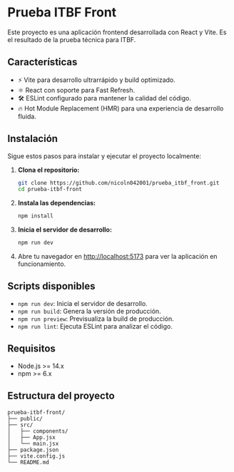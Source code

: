 # Prueba ITBF Front

Este proyecto es una aplicación frontend desarrollada con React y Vite. Es el resultado de la prueba técnica para ITBF.

## Características

- ⚡️ Vite para desarrollo ultrarrápido y build optimizado.
- ⚛️ React con soporte para Fast Refresh.
- 🛠️ ESLint configurado para mantener la calidad del código.
- 🔥 Hot Module Replacement (HMR) para una experiencia de desarrollo fluida.

## Instalación

Sigue estos pasos para instalar y ejecutar el proyecto localmente:

1. **Clona el repositorio:**
   ```bash
   git clone https://github.com/nicoln042001/prueba_itbf_front.git
   cd prueba-itbf-front
   ```

2. **Instala las dependencias:**
   ```bash
   npm install
   ```

3. **Inicia el servidor de desarrollo:**
   ```bash
   npm run dev
   ```

4. Abre tu navegador en [http://localhost:5173](http://localhost:5173) para ver la aplicación en funcionamiento.

## Scripts disponibles

- `npm run dev`: Inicia el servidor de desarrollo.
- `npm run build`: Genera la versión de producción.
- `npm run preview`: Previsualiza la build de producción.
- `npm run lint`: Ejecuta ESLint para analizar el código.

## Requisitos

- Node.js >= 14.x
- npm >= 6.x

## Estructura del proyecto

```
prueba-itbf-front/
├── public/
├── src/
│   ├── components/
│   ├── App.jsx
│   └── main.jsx
├── package.json
├── vite.config.js
└── README.md
```